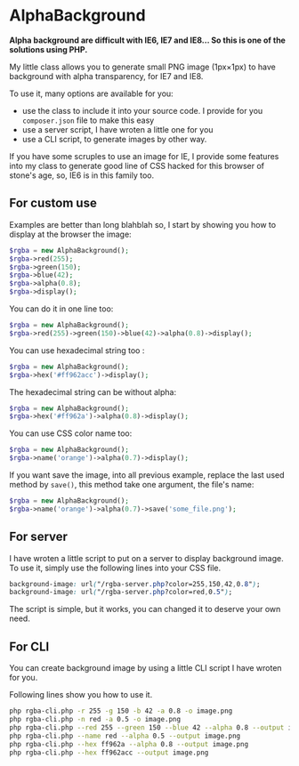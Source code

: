 # AlphaBackground

__Alpha background are difficult with IE6, IE7 and IE8… So this is one of the solutions using PHP.__

My little class allows you to generate small PNG image (1px×1px) to have background with alpha transparency, for IE7 and IE8.

To use it, many options are available for you:
 - use the class to include it into your source code. I provide for you `composer.json` file to make this easy
 - use a server script, I have wroten a little one for you
 - use a CLI script, to generate images by other way.

If you have some scruples to use an image for IE, I provide some features into my class to generate good line of CSS hacked for this browser of stone's age, so, IE6 is in this family too.

## For custom use

Examples are better than long blahblah so, I start by showing you how to display at the browser the image:

``` php
$rgba = new AlphaBackground();
$rgba->red(255);
$rgba->green(150);
$rgba->blue(42);
$rgba->alpha(0.8);
$rgba->display();
```
You can do it in one line too:

``` php
$rgba = new AlphaBackground();
$rgba->red(255)->green(150)->blue(42)->alpha(0.8)->display();
```

You can use hexadecimal string too :

``` php
$rgba = new AlphaBackground();
$rgba->hex('#ff962acc')->display();
```

The hexadecimal string can be without alpha:

``` php
$rgba = new AlphaBackground();
$rgba->hex('#ff962a')->alpha(0.8)->display();
```

You can use CSS color name too:
``` php
$rgba = new AlphaBackground();
$rgba->name('orange')->alpha(0.7)->display();
```

If you want save the image, into all previous example, replace the last used method by `save()`, this method take one argument, the file's name:
``` php
$rgba = new AlphaBackground();
$rgba->name('orange')->alpha(0.7)->save('some_file.png');
```

## For server

I have wroten a little script to put on a server to display background image. To use it, simply use the following lines into your CSS file.


``` css
background-image: url("/rgba-server.php?color=255,150,42,0.8");
background-image: url("/rgba-server.php?color=red,0.5");

```

The script is simple, but it works, you can changed it to deserve your own need.


## For CLI

You can create background image by using a little CLI script I have wroten for you.

Following lines show you how to use it.

``` bash
php rgba-cli.php -r 255 -g 150 -b 42 -a 0.8 -o image.png
php rgba-cli.php -n red -a 0.5 -o image.png
php rgba-cli.php --red 255 --green 150 --blue 42 --alpha 0.8 --output image.png
php rgba-cli.php --name red --alpha 0.5 --output image.png
php rgba-cli.php --hex ff962a --alpha 0.8 --output image.png
php rgba-cli.php --hex ff962acc --output image.png
```
